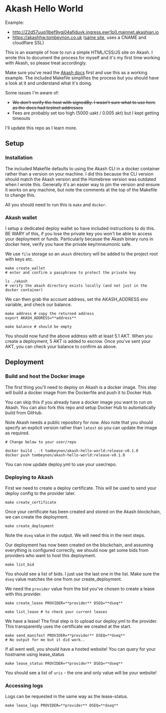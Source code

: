 # Akash Hello World

Example: 
- http://22d57uuq1lbef9vgj04afiduvk.ingress.ewr1p0.mainnet.akashian.io
- https://akashhw.tombeynon.co.uk ([same site](https://github.com/tombeynon/akash-hello-world/blob/master/deploy.yml#L11), uses a CNAME and cloudflare SSL)

This is an example of how to run a simple HTML/CSS/JS site on Akash. I wrote this to document the process for myself and it's my first time working with Akash, so please treat accordingly. 

Make sure you've read the [Akash docs](https://docs.akash.network/) first and use this as a working example. The included Makefile simplifies the process but you should have a look at it and understand what it's doing. 

Some issues I'm aware of:

- ~~We don't verify the host with signedBy. I wasn't sure what to use here as the docs had testnet addresses~~
- Fees are probably set too high (5000 uakt / 0.005 akt) but I kept getting timeouts

I'll update this repo as I learn more.

## Setup

### Installation

The included Makefile defaults to using the Akash CLI in a docker container rather than a version on your machine. I did this because the CLI version should match the Akash version and the Homebrew version was outdated when I wrote this. Generally it's an easier way to pin the version and ensure it works on any machine, but note the comments at the top of the Makefile to change this.

All you should need to run this is `make` and `docker`. 

### Akash wallet

I setup a dedicated deploy wallet so have included instructions to do this. BE WARY of this, if you lose the private key you won't be able to access your deployment or funds. Particularly because the Akash binary runs in docker here, verify you have the private key/mneumonic safe.

We use `file` storage so an `akash` directory will be added to the project root with keys etc.

```
make create_wallet
# enter and confirm a passphrase to protect the private key

ls ./akash 
# verify the akash directory exists locally (and not just in the docker container)
```

We can then grab the account address, set the AKASH_ADDRESS env variable, and check our balance.

```
make address # copy the returned address
export AKASH_ADDRESS=**address**

make balance # should be empty
```

You should now fund the above address with at least 5.1 AKT. When you create a deployment, 5 AKT is added to escrow. Once you've sent your AKT, you can check your balance to confirm as above.

## Deployment

### Build and host the Docker image

The first thing you'll need to deploy on Akash is a docker image. This step will build a docker image from the Dockerfile and push it to Docker Hub. 

You can skip this if you already have a docker image you want to run on Akash. You can also fork this repo and setup Docker Hub to automatically build from GitHub.

Note Akash needs a public repository for now. Also note that you should specify an explicit version rather than `latest` so you can update the image as required. 

```
# Change below to your user/repo

docker build . -t tombeynon/akash-hello-world:release-v0.1.0
docker push tombeynon/akash-hello-world:release-v0.1.0
```

You can now update deploy.yml to use your user/repo.

### Deploying to Akash

First we need to create a deploy certificate. This will be used to send your deploy config to the provider later.

```
make create_certificate
```

Once your certificate has been created and stored on the Akash blockchain, we can create the deployment.

```
make create_deployment
```

Note the `dseq` value in the output. We will need this in the next steps.

Our deployment has now been created on the blockchain, and assuming everything is configured correctly, we should now get some bids from providers who want to host this deployment.

```
make list_bid
```

You should see a list of bids. I just use the last one in the list. Make sure the `dseq` value matches the one from our create_deployment.

We need the `provider` value from the bid you've chosen to create a lease with this provider.

```
make create_lease PROVIDER=**provider** DSEQ=**dseq**

make list_lease # to check your current leases
```

We have a lease! The final step is to upload our deploy.yml to the provider. This transparently uses the certificate we created at the start.

```
make send_manifest PROVIDER=**provider** DSEQ=**dseq**
# No output for me but it did work..
```

If all went well, you should have a hosted website! You can query for your hostname using lease_status

```
make lease_status PROVIDER=**provider** DSEQ=**dseq**
```

You should see a list of `uris` - the one and only value will be your website!

### Accessing logs

Logs can be requested in the same way as the lease-status. 

```
make lease_logs PROVIDER=**provider** DSEQ=**dseq**
```
